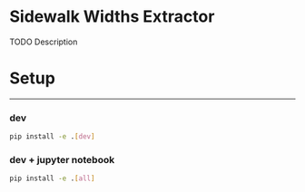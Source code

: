 # Sidewalk Widths Extractor

TODO Description

# Setup
---

### dev

```bash
pip install -e .[dev]
```

### dev + jupyter notebook

```bash
pip install -e .[all]
```